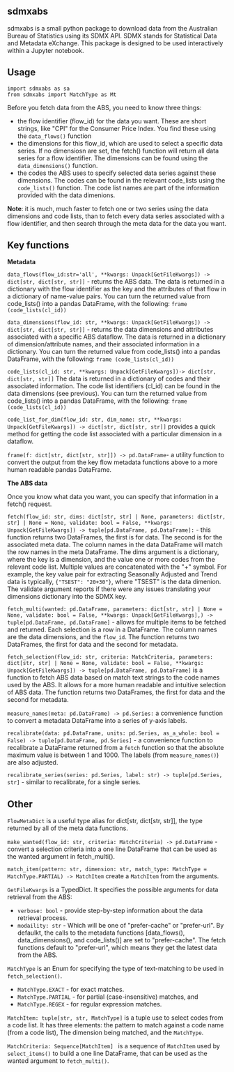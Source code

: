 sdmxabs
-------
sdmxabs is a small python package to download data from the Australian Bureau of Statistics using its SDMX API. SDMX stands for Statistical Data and Metadata eXchange. This package is designed to be used interactively within a Jupyter notebook.

Usage
-----
```
import sdmxabs as sa
from sdmxabs import MatchType as Mt
```

Before you fetch data from the ABS, you need to know three things:

-   the flow identifier (flow_id) for the data you want. These are short strings, like "CPI" for the 
    Consumer Price Index. You find these using the ```data_flows()``` function
-   the dimensions for this flow_id, which are used to select a specific data series. If no dimensiosn are set, the fetch() function will return all data series for a flow identifier. The dimensions can be found using the ```data_dimensions()``` function.
-   the codes the ABS uses to specify selected data series against these dimensions. The codes can be found in the relevant code_lists using the ```code_lists()``` function. The code list names are part of the information provided with the data dimenions.

**Note**: it is much, much faster to fetch one or two series using the data dimensions and code lists, than to fetch every data series associated with a flow identifier, and then search through the meta data for the data you want. 

Key functions
-------------

**Metadata**

`data_flows(flow_id:str='all', **kwargs: Unpack[GetFileKwargs]) -> dict[str, dict[str, str]]` - returns the ABS data. The data is returned in a dictionary with the flow identifier as the key and the attributes of that flow in a dictionary of name-value pairs. You can turn the returned value from code_lists() into a pandas DataFrame, with the following: `frame (code_lists(cl_id))`

`data_dimensions(flow_id: str, **kwargs: Unpack[GetFileKwargs]) -> dict[str, dict[str, str]]` - returns the data dimensions and attributes associated with a specific ABS dataflow. The data is returned in a dictionary of dimension/attribute names, and their associated information in a dictionary. You can turn the returned value from code_lists() into a pandas DataFrame, with the following: `frame (code_lists(cl_id))`

`code_lists(cl_id: str, **kwargs: Unpack[GetFileKwargs])-> dict[str, dict[str, str]]` The data is returned in a dictionary of codes and their associated information. The code list identifiers (cl_id) can be found in the data dimensions (see previous). You can turn the returned value from code_lists() into a pandas DataFrame, with the following: `frame (code_lists(cl_id))`

`code_list_for_dim(flow_id: str, dim_name: str, **kwargs: Unpack[GetFileKwargs]) -> dict[str, dict[str, str]]` provides a quick method for getting the code list associated with a particular dimension in a dataflow. 

`frame(f: dict[str, dict[str, str]]) -> pd.DataFrame`- a utility function to convert the output from the key flow metadata functions above to a more human readable pandas DataFrame. 



**The ABS data**

Once you know what data you want, you can specify that information in a fetch() request.

`fetch(flow_id: str, dims: dict[str, str] | None, parameters: dict[str, str] | None = None, validate: bool = False, **kwargs: Unpack[GetFileKwargs]) -> tuple[pd.DataFrame, pd.DataFrame]:` - this function returns two DataFrames, the first is for data. The second is for the associated meta data. The column names in the data DataFrame will match the row names in the meta DataFrame. The dims argument is a dictionary, where the key is a dimension, and the value one or more codes from the relevant code list. Multiple values are concatenated with the "+" symbol. For example, the key value pair for extracting Seasonally Adjusted and Trend data is typically, `{"TSEST": "20+30"}`, where "TSEST" is the data dimenion. The validate argument reports if there were any issues translating your dimensions dictionary into  the SDMX key. 

`fetch_multi(wanted: pd.DataFrame, parameters: dict[str, str] | None = None, validate: bool = False, **kwargs: Unpack[GetFileKwargs],) -> tuple[pd.DataFrame, pd.DataFrame]` - allows for multiple items to be fetched and returned. Each selection is a row in a DataFrame. The column names are the data dimensions, and the `flow_id`. The function returns two DataFrames, the first for data and the second for metadata.

`fetch_selection(flow_id: str, criteria: MatchCriteria, parameters: dict[str, str] | None = None, validate: bool = False, **kwargs: Unpack[GetFileKwargs]) -> tuple[pd.DataFrame, pd.DataFrame]` is a function to fetch ABS data based on match text strings to the code names used by the ABS. It allows for a more human readable and intuitive selection of ABS data. The function returns two DataFrames, the first for data and the second for metadata.

`measure_names(meta: pd.DataFrame) -> pd.Series:` a convenience function to convert a metadata DataFrame into a series of y-axis labels.

`recalibrate(data: pd.DataFrame, units: pd.Series, as_a_whole: bool = False) -> tuple[pd.DataFrame, pd.Series]` - a convenience function to recalibrate a DataFrame returned from a `fetch` function so that the absolute maximum value is between 1 and 1000. The labels (from `measure_names()`) are also adjusted.

`recalibrate_series(series: pd.Series, label: str) -> tuple[pd.Series, str]` - similar to recalibrate, for a single series.



Other
-----
`FlowMetaDict` is a useful type alias for dict[str, dict[str, str]], the type returned by all of the meta data functions.

`make_wanted(flow_id: str, criteria: MatchCriteria) -> pd.DataFrame` - convert a selection criteria into a one line DataFrame that can be used as the wanted argument in fetch_multi().

`match_item(pattern: str, dimension: str, match_type: MatchType = MatchType.PARTIAL) -> MatchItem` create a `MatchItem` from the arguments. 

`GetFileKwargs` is a TypedDict. It specifies the possible arguments for data retrieval from the ABS:

-    `verbose: bool` - provide step-by-step information about the data retrieval process.
-    `modaility: str` - Which will be one of "prefer-cache" or "prefer-url". By defaulkt, the calls
                            to the metadata functions [data_flows(), data_dimensions(), and code_lists()]
                            are set to "prefer-cache". The fetch functions default to "prefer-url", which
                            means they get the latest data from the ABS. 

`MatchType` is an Enum for specifying the type of text-matching to be used in `fetch_selection()`.

- `MatchType.EXACT` - for exact matches.
- `MatchType.PARTIAL` - for partial (case-insensitive) matches, and
- `MatchType.REGEX` - for regular expression matches. 

`MatchItem: tuple[str, str, MatchType]` is a tuple use to select codes from a code list. It has three elements: the pattern to match against a code name (from a code list), The dimension being matched, and the `MatchType`.

`MatchCriteria: Sequence[MatchItem] ` is a sequence of ```MatchItem``` used by `select_items()` to build a one line DataFrame, that can be used as the wanted argument to `fetch_multi()`. 

